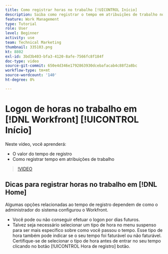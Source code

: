 ```yaml
---
title: Como registrar horas no trabalho [!UICONTROL Início]
description: Saiba como registrar o tempo em atribuições de trabalho no [!DNL  Workfront]. Entenda por que o tempo de registro pode ser necessário em sua organização.
feature: Work Management
type: Tutorial
role: User
level: Beginner
activity: use
team: Technical Marketing
thumbnail: 335103.png
kt: 8802
exl-id: 3bd3b403-bfa3-4120-8afe-7566fc8f184f
doc-type: video
source-git-commit: 650e4d346e1792863930dcebafacab4c88f2a8bc
workflow-type: tm+mt
source-wordcount: '140'
ht-degree: 0%

---
```


# Logon de horas no trabalho em [!DNL Workfront] [!UICONTROL Início]

Neste vídeo, você aprenderá:

* O valor do tempo de registro
* Como registrar tempo em atribuições de trabalho

>[!VIDEO](https://video.tv.adobe.com/v/335103/?quality=12&learn=on)

## Dicas para registrar horas no trabalho em [!DNL Home]

Algumas opções relacionadas ao tempo de registro dependem de como o administrador do sistema configurou o Workfront.

* Você pode ou não conseguir efetuar o logon por dias futuros.
* Talvez seja necessário selecionar um tipo de hora no menu suspenso para ser mais específico sobre como você passou o tempo. Esse tipo de hora também pode indicar se o seu tempo foi faturável ou não faturável. Certifique-se de selecionar o tipo de hora antes de entrar no seu tempo clicando no botão [!UICONTROL Hora de registro] botão.

<!---
learn more URLs
--->
